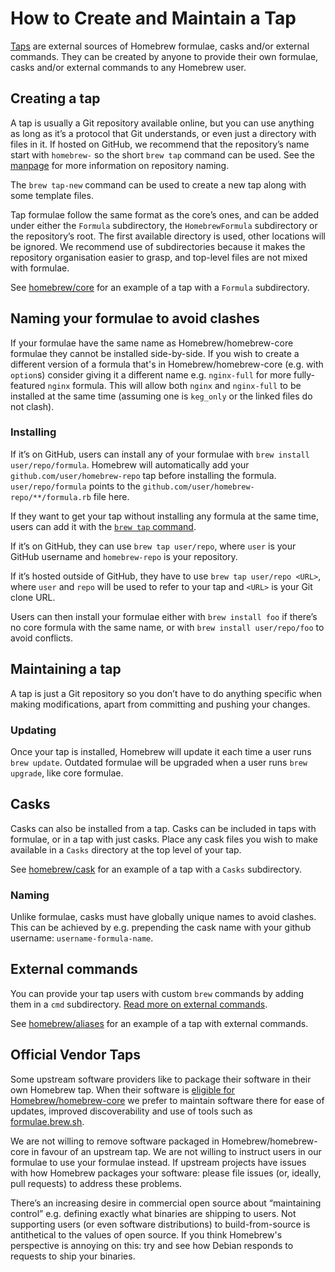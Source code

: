 # How to Create and Maintain a Tap

[Taps](Taps.md) are external sources of Homebrew formulae, casks  and/or external commands. They
can be created by anyone to provide their own formulae, casks  and/or external commands
to any Homebrew user.

## Creating a tap

A tap is usually a Git repository available online, but you can use anything as
long as it’s a protocol that Git understands, or even just a directory with
files in it.
If hosted on GitHub, we recommend that the repository’s name start with
`homebrew-` so the short `brew tap` command can be used.
See the [manpage](Manpage.md) for more information on repository naming.

The `brew tap-new` command can be used to create a new tap along with some
template files.

Tap formulae follow the same format as the core’s ones, and can be added under
either the `Formula` subdirectory, the `HomebrewFormula` subdirectory or the
repository’s root. The first available directory is used, other locations will
be ignored. We recommend use of subdirectories because it makes the repository
organisation easier to grasp, and top-level files are not mixed with formulae.

See [homebrew/core](https://github.com/Homebrew/homebrew-core) for an example of
a tap with a `Formula` subdirectory.

## Naming your formulae to avoid clashes

If your formulae have the same name as Homebrew/homebrew-core formulae they cannot be installed side-by-side. If you wish to create a different version of a formula that's in Homebrew/homebrew-core (e.g. with `option`s) consider giving it a different name e.g. `nginx-full` for more fully-featured `nginx` formula. This will allow both `nginx` and `nginx-full` to be installed at the same time (assuming one is `keg_only` or the linked files do not clash).

### Installing

If it’s on GitHub, users can install any of your formulae with
`brew install user/repo/formula`. Homebrew will automatically add your
`github.com/user/homebrew-repo` tap before installing the formula.
`user/repo/formula` points to the `github.com/user/homebrew-repo/**/formula.rb`
file here.

If they want to get your tap without installing any formula at the same time,
users can add it with the [`brew tap` command](Taps.md).

If it’s on GitHub, they can use `brew tap user/repo`, where `user` is your
GitHub username and `homebrew-repo` is your repository.

If it’s hosted outside of GitHub, they have to use `brew tap user/repo <URL>`,
where `user` and `repo` will be used to refer to your tap and `<URL>` is your
Git clone URL.

Users can then install your formulae either with `brew install foo` if there’s
no core formula with the same name, or with `brew install user/repo/foo` to
avoid conflicts.

## Maintaining a tap

A tap is just a Git repository so you don’t have to do anything specific when
making modifications, apart from committing and pushing your changes.

### Updating

Once your tap is installed, Homebrew will update it each time a user runs
`brew update`. Outdated formulae will be upgraded when a user runs
`brew upgrade`, like core formulae.

## Casks

Casks can also be installed from a tap.
Casks can be included in taps with formulae, or in a tap with just casks.
Place any cask files you wish to make available in a `Casks` directory at the top level of your tap.

See [homebrew/cask](https://github.com/Homebrew/homebrew-cask) for an example of a tap with a `Casks` subdirectory.

### Naming

Unlike formulae, casks must have globally unique names to avoid clashes.
This can be achieved by e.g. prepending the cask name with your github username: `username-formula-name`.

## External commands

You can provide your tap users with custom `brew` commands by adding them in a
`cmd` subdirectory. [Read more on external commands](External-Commands.md).

See [homebrew/aliases](https://github.com/Homebrew/homebrew-aliases) for an
example of a tap with external commands.

## Official Vendor Taps

Some upstream software providers like to package their software in their own Homebrew tap. When their software is [eligible for Homebrew/homebrew-core](Acceptable-Formulae.md) we prefer to maintain software there for ease of updates, improved discoverability and use of tools such as [formulae.brew.sh](https://formulae.brew.sh).

We are not willing to remove software packaged in Homebrew/homebrew-core in favour of an upstream tap. We are not willing to instruct users in our formulae to use your formulae instead. If upstream projects have issues with how Homebrew packages your software: please file issues (or, ideally, pull requests) to address these problems.

There’s an increasing desire in commercial open source about “maintaining control” e.g. defining exactly what binaries are shipping to users. Not supporting users (or even software distributions) to build-from-source is antithetical to the values of open source. If you think Homebrew's perspective is annoying on this: try and see how Debian responds to requests to ship your binaries.
